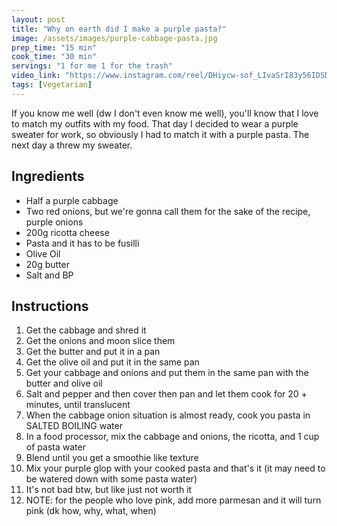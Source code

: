 ```yaml
---
layout: post
title: "Why on earth did I make a purple pasta?"
image: /assets/images/purple-cabbage-pasta.jpg
prep_time: "15 min"
cook_time: "30 min"
servings: "1 for me 1 for the trash"
video_link: "https://www.instagram.com/reel/DHiycw-sof_LIvaSrI83y56IDSDGfWWFK8sRaM0/?igsh=c2x6M3R4aTl5c2Jz "
tags: [Vegetarian]
---
```


If you know me well (dw I don't even know me well), you'll know that I love to match my outfits with my food. That day I decided to wear a purple sweater for work, so obviously I had to match it with a purple pasta. The next day a threw my sweater. 

## Ingredients

* Half a purple cabbage
* Two red onions, but we're gonna call them for the sake of the recipe, purple onions
* 200g ricotta cheese
* Pasta and it has to be fusilli
* Olive Oil 
* 20g butter
* Salt and BP



## Instructions

1. Get the cabbage and shred it
2. Get the onions and moon slice them
3. Get the butter and put it in a pan
4. Get the olive oil and put it in the same pan 
5. Get your cabbage and onions and put them in the same pan with the butter and olive oil
6. Salt and pepper and then cover then pan and let them cook for 20 + minutes, until translucent
7. When the cabbage onion situation is almost ready, cook you pasta in SALTED BOILING water
8. In a food processor, mix the cabbage and onions, the ricotta, and 1 cup of pasta water
9. Blend until you get a smoothie like texture
10. Mix your purple glop with your cooked pasta and that's it (it may need to be watered down with some pasta water)
11. It's not bad btw, but like just not worth it
12. NOTE: for the people who love pink, add more parmesan and it will turn pink (dk how, why, what, when)



